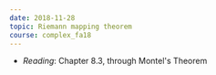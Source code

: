 ```yaml
---
date: 2018-11-28
topic: Riemann mapping theorem
course: complex_fa18
---
```


- *Reading*: Chapter 8.3, through Montel's Theorem

